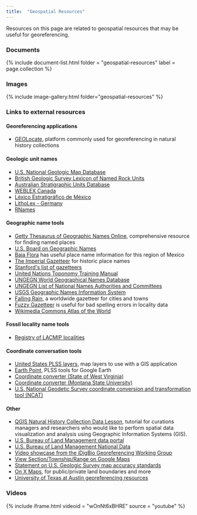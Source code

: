 ```yaml
---
title:  "Geospatial Resources"
---
```


Resources on this page are related to geospatial resources that may be useful for georeferencing.

### Documents

{% include document-list.html folder = "geospatial-resources" label = page.collection %}

### Images

{% include image-gallery.html folder="geospatial-resources" %}

### Links to external resources

#### Georeferencing applications

- [GEOLocate](https://www.geo-locate.org/), platform commonly used for georeferencing in natural history collections

#### Geologic unit names

- [U.S. National Geologic Map Database](https://ngmdb.usgs.gov/Geolex/search)
- [British Geologic Survey Lexicon of Named Rock Units](http://www.bgs.ac.uk/lexicon/home.cfm)
- [Australian Stratigraphic Units Database](https://asud.ga.gov.au/)
- [WEBLEX Canada](http://weblex.rncan.gc.ca/weblexnet4/Weblex_e.aspx)
- [Léxico Estratigráfico de México](https://www.sgm.gob.mx/Lexico_Es/)
- [LithoLex - Germany](https://litholex.bgr.de)
- [RNames](https://rnames.luomus.fi/)

#### Geographic name tools

- [Getty Thesaurus of Geographic Names Online](http://www.getty.edu/research/tools/vocabularies/tgn/index.html), comprehensive resource for finding named places
- [U.S. Board on Geographic Names](https://www.usgs.gov/core-science-systems/ngp/board-on-geographic-names)
- [Baja Flora](http://www.bajaflora.org/) has useful place name information for this region of Mexico
- [The Imperial Gazetteer](https://catalog.hathitrust.org/Record/011441350) for historic place names
- [Stanford's list of gazetteers](https://library.stanford.edu/guides/gazetteers)
- [United Nations Toponomy Training Manual](https://unstats.un.org/unsd/geoinfo/ungegn/docs/Training%20Manual.pdf)
- [UNGEGN World Geographical Names Database](https://unstats.un.org/unsd/geoinfo/geonames/)
- [UNGEGN List of National Names Authorities and Committees](https://unstats.un.org/unsd/ungegn/nna/nna-committees/)
- [USGS Geographic Names Information System](https://geonames.usgs.gov/apex/f?p=138:1:0:::::)
- [Falling Rain](http://www.fallingrain.com/), a worldwide gazetteer for cities and towns
- [Fuzzy Gazetteer](http://isodp.hof-university.de/fuzzyg/query/) is useful for bad spelling errors in locality data
- [Wikimedia Commons Atlas of the World](https://commons.wikimedia.org/wiki/Atlas)

#### Fossil locality name tools

- [Registry of LACMIP localities](http://oligocene.nhm.org/ipdatabase/locality_show)

#### Coordinate conversation tools
- [United States PLSS layers](https://gis.blm.gov/arcgis/rest/services/Cadastral/BLM_Natl_PLSS_CadNSDI/MapServer), map layers to use with a GIS application
- [Earth Point](http://www.earthpoint.us/), PLSS tools for Google Earth
- [Coordinate converter (State of West Virginia)](https://tagis.dep.wv.gov/convert/)
- [Coordinate converter (Montana State University)](http://www.rcn.montana.edu/resources/converter.aspx)
- [U.S. National Geodetic Survey coordinate conversion and transformation tool (NCAT)](https://www.ngs.noaa.gov/NCAT/)

#### Other
- [QGIS Natural History Collection Data Lesson](https://data-lessons.github.io/QGIS-nhcdata-lesson/), tutorial for curations managers and researchers who would like to perform spatial data visualization and analysis using Geographic Information Systems (GIS).
- [U.S. Bureau of Land Management data portal](https://navigator.blm.gov/data)
- [U.S. Bureau of Land Management National Data](https://landscape.blm.gov/geoportal/catalog/BLMNational/BLMNational.page)
- [Video showcase from the iDigBio Georeferencing Working Group](https://vimeo.com/showcase/2163673)
- [View Section/Township/Range on Google Maps](https://www.randymajors.com/p/township-range-on-google-maps.html)
- [Statement on U.S. Geologic Survey map accuracy standards](https://pubs.usgs.gov/fs/1999/0171/report.pdf)
- [On X Maps](https://www.onxmaps.com/), for public/private land boundaries and more
- [University of Texas at Austin georeferencing resources](https://wikis.utexas.edu/display/specify6/Geo-referencing+Resources)

### Videos

{% include iframe.html videoid = "wOnNt6xBHRE" source = "youtube" %}
